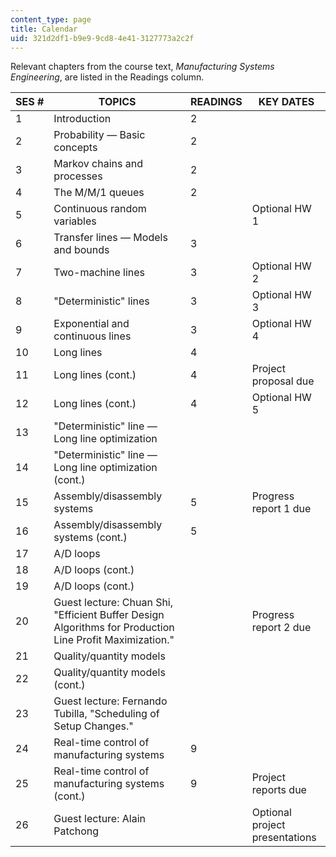 ```yaml
---
content_type: page
title: Calendar
uid: 321d2df1-b9e9-9cd8-4e41-3127773a2c2f
---
```


Relevant chapters from the course text, _Manufacturing Systems Engineering_, are listed in the Readings column.

| SES # | TOPICS | READINGS | KEY DATES |
| --- | --- | --- | --- |
| 1 | Introduction | 2 | &nbsp; |
| 2 | Probability — Basic concepts | 2 | &nbsp; |
| 3 | Markov chains and processes | 2 | &nbsp; |
| 4 | The M/M/1 queues | 2 | &nbsp; |
| 5 | Continuous random variables | &nbsp; | Optional HW 1 |
| 6 | Transfer lines — Models and bounds | 3 | &nbsp; |
| 7 | Two-machine lines | 3 | Optional HW 2 |
| 8 | "Deterministic" lines | 3 | Optional HW 3 |
| 9 | Exponential and continuous lines | 3 | Optional HW 4 |
| 10 | Long lines | 4 | &nbsp; |
| 11 | Long lines (cont.) | 4 | Project proposal due |
| 12 | Long lines (cont.) | 4 | Optional HW 5 |
| 13 | "Deterministic" line — Long line optimization | &nbsp; |
| 14 | "Deterministic" line — Long line optimization (cont.) | &nbsp; |
| 15 | Assembly/disassembly systems | 5 | Progress report 1 due |
| 16 | Assembly/disassembly systems (cont.) | 5 | &nbsp; |
| 17 | A/D loops | &nbsp; |
| 18 | A/D loops (cont.) | &nbsp; |
| 19 | A/D loops (cont.) | &nbsp; |
| 20 | Guest lecture: Chuan Shi, "Efficient Buffer Design Algorithms for Production Line Profit Maximization." | &nbsp; | Progress report 2 due |
| 21 | Quality/quantity models | &nbsp; |
| 22 | Quality/quantity models (cont.) | &nbsp; |
| 23 | Guest lecture: Fernando Tubilla, "Scheduling of Setup Changes." | &nbsp; |
| 24 | Real-time control of manufacturing systems | 9 | &nbsp; |
| 25 | Real-time control of manufacturing systems (cont.) | 9 | Project reports due |
| 26 | Guest lecture: Alain Patchong | &nbsp; | Optional project presentations